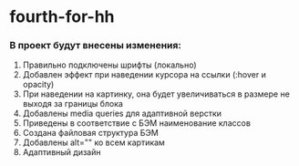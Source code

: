 # fourth-for-hh

### В проект будут внесены изменения:
1. Правильно подключены шрифты (локально)
2. Добавлен эффект при наведении курсора на ссылки (:hover и opacity)
3. При наведении на картинку, она будет увеличиваться в размере не выходя за границы блока
4. Добавлены media queries для адаптивной верстки
5. Приведены в соответствие с БЭМ наименование классов
6. Создана файловая структура БЭМ
7. Добавлены alt="" ко всем картикам
8. Адаптивный дизайн
